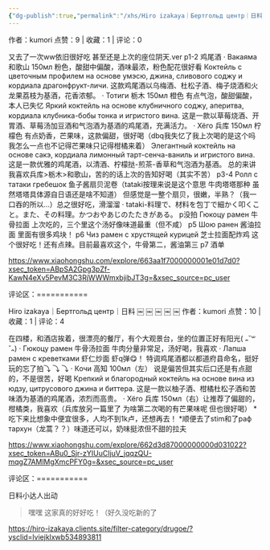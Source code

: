 ```yaml
---
{"dg-publish":true,"permalink":"/xhs/Hiro izakaya｜Бертгольд центр｜日料/","created":"2025-03-17T18:27:30.266+08:00","updated":"2025-03-17T20:47:48.942+08:00"}
---
```


作者：kumori
点赞：9   |   收藏：1   |   评论：0

又去了一次ww依旧很好吃 甚至还是上次的座位阴天.ver
p1-2 鸡尾酒
· Вакаяма 和歌山 150мл 粉色，酸甜中偏酸，酒味最浓，粉色配花很好看
Коктейль с цветочным профилем на основе умэсю, джина, сливового соджу и кордиала драгонфрукт-личи. 这款鸡尾酒以乌梅酒、杜松子酒、梅子烧酒和火龙果荔枝为基酒，花香浓郁。
· Тотиги 栃木 150мл 橙色 有点气泡，酸甜偏酸，本人已失忆
Яркий коктейль на основе клубничного соджу, аперитва, кордиала клубника-бобы тонка и игристого вина. 这是一款以草莓烧酒、开胃酒、草莓汤加豆酒和气泡酒为基酒的鸡尾酒，充满活力。
· Хёго 兵库 150мл 柠檬色 有点奶香，芒果味，这款偏甜，很好喝（dbq我失忆了我上次喝的是这个吗我怎么一点也不记得芒果味只记得柑橘来着）
Элегантный коктейль на основе сакэ, кордиала лимонный тарт-сенча-ваниль и игристого вина. 这是一款优雅的鸡尾酒，以清酒、柠檬挞-煎茶-香草和气泡酒为基酒。
总的来讲我喜欢兵库>栃木>和歌山，苦的的话上次的告知好喝（其实不苦）
p3-4 Ролл с татаки гребешок 鱼子酱扇贝泥卷（tataki按理来说是这个意思 牛肉塔塔那种 虽然塔塔具体源自日语还是啥不知道） 但感觉是一整个扇贝，很嫩，半熟？（我一口吞的所以…）总之很好吃，滑溜溜
· tataki-料理で、材料を包丁で細かく叩くこと。また、その料理。かつおやあじのたたきがある。
p没拍 Гюкоцу рамен 牛骨拉面 上次吃的，三个里这个汤好像味道最重（但不咸）
p5 Шою ранен 酱油拉面 里面有很多鸡块！
p6 Чиз рамен с хрустящей курицей 芝士拉面配炸鸡 这个很好吃！还有点辣。目前最喜欢这个，牛骨第二，酱油第三
p7 酒单

https://www.xiaohongshu.com/explore/663aa1f7000000001e01d7d0?xsec_token=ABpSA2Gpg3pZf-KawN4eXv5PevM3C3RjWWWmxbjibJT3g=&xsec_source=pc_user

评论区：===========


Hiro izakaya｜Бертгольд центр｜日料
￼
￼
￼
￼
￼
作者：kumori
点赞：10   |   收藏：1   |   评论：4

在四楼，和酒店挨着，很漂亮的餐厅，有个大观景台，坐的位置正好有阳光( ᎔˘꒳˘᎔)
· Гюкоцу рамен 牛骨汤拉面 牛肉分量非常足，汤好喝，我喜欢
· Лапша рамен с креветками 虾仁炒面 虾q弹😋！
特调鸡尾酒都以都道府县命名，挺好玩的忘了拍⤵ ⤵ ⤵
· Кочи 高知 100мл（左） 说是偏苦但其实后口还是有点甜的，不是很苦，好喝
Крепкий и благородный коктейль на основе вина из юдзу, цитрусового джина и биттера. 这是一款以柚子酒、柑橘杜松子酒和苦味酒为基酒的鸡尾酒，浓烈而高贵。
· Хёго 兵库 150мл（右）让推荐了偏甜的，柑橘类，我喜欢（兵库放另一篇里了 为啥第二次喝的有芒果味呢 但也很好喝）
*吃下来比想象中便宜很多，人均不到1k卢，还想再去！
*顺便去了stim和了раф тархун（龙蒿？？）味道还可以，奶味挺浓但不甜的拉夫

https://www.xiaohongshu.com/explore/662d3d87000000000d031022?xsec_token=ABu0_Sjr-zYIUuCIjuV_jqqzQU-mqgZ7AMlMgXmcPFY0g=&xsec_source=pc_user

评论区：===========

日料小达人出动

> 嘿嘿 这家真的好好吃！（好久没吃新的了



https://hiro-izakaya.clients.site/filter-category/drugoe/?ysclid=lviejklxwb534893811